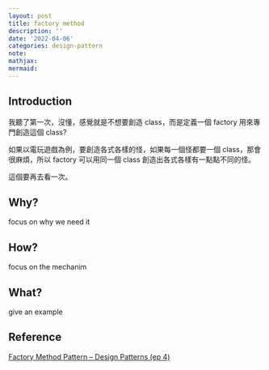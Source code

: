 ```yaml
---
layout: post
title: factory method
description: ''
date: '2022-04-06'
categories: design-pattern
note:
mathjax:
mermaid:
---
```


## Introduction

我聽了第一次，沒懂，感覺就是不想要創造 class，而是定義一個 factory 用來專門創造這個 class?

如果以電玩遊戲為例，要創造各式各樣的怪，如果每一個怪都要一個 class，那會很麻煩，所以 factory 可以用同一個 class 創造出各式各樣有一點點不同的怪。

這個要再去看一次。

## Why?

focus on why we need it

## How?

focus on the mechanim

## What?

give an example

## Reference

[Factory Method Pattern – Design Patterns (ep 4)](https://www.youtube.com/watch?v=EcFVTgRHJLM&list=PLrhzvIcii6GNjpARdnO4ueTUAVR9eMBpc&index=4)
